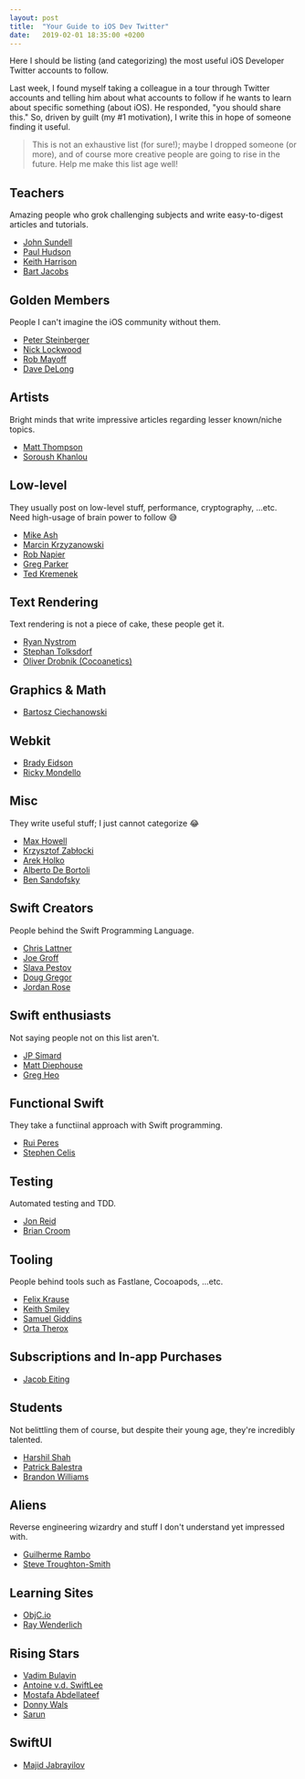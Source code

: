 ```yaml
---
layout: post
title:  "Your Guide to iOS Dev Twitter"
date:   2019-02-01 18:35:00 +0200
---
```


Here I should be listing (and categorizing) the most useful iOS Developer Twitter accounts to follow.

Last week, I found myself taking a colleague in a tour through Twitter accounts and telling him about what accounts to follow if he wants to learn about specific something (about iOS). He responded, "you should share this." So, driven by guilt (my \#1 motivation), I write this in hope of someone finding it useful.

>This is not an exhaustive list (for sure!); maybe I dropped someone (or more), and of course more creative people are going to rise in the future. Help me make this list age well!

## Teachers
Amazing people who grok challenging subjects and write easy-to-digest articles and tutorials.

- [John Sundell](https://twitter.com/johnsundell)
- [Paul Hudson](https://twitter.com/twostraws)
- [Keith Harrison](https://twitter.com/kharrison)
- [Bart Jacobs](https://twitter.com/_bartjacobs)

## Golden Members
People I can't imagine the iOS community without them.
- [Peter Steinberger](https://twitter.com/steipete)
- [Nick Lockwood](https://twitter.com/nicklockwood)
- [Rob Mayoff](https://twitter.com/rmayoff)
- [Dave DeLong](https://twitter.com/davedelong)

## Artists
Bright minds that write impressive articles regarding lesser known/niche topics.

- [Matt Thompson](https://twitter.com/mattt)
- [Soroush Khanlou](https://twitter.com/khanlou)

## Low-level
They usually post on low-level stuff, performance, cryptography, ...etc. Need high-usage of brain power to follow 😅

- [Mike Ash](https://twitter.com/mikeash)
- [Marcin Krzyzanowski](https://twitter.com/krzyzanowskim)
- [Rob Napier](https://twitter.com/cocoaphony)
- [Greg Parker](https://twitter.com/gparker)
- [Ted Kremenek](https://twitter.com/tkremenek)

## Text Rendering
Text rendering is not a piece of cake, these people get it.
- [Ryan Nystrom](https://twitter.com/_ryannystrom)
- [Stephan Tolksdorf](https://twitter.com/s_tolksdorf)
- [Oliver Drobnik (Cocoanetics)](https://twitter.com/Cocoanetics)

## Graphics & Math
- [Bartosz Ciechanowski](https://twitter.com/bciechanowski)

## Webkit
- [Brady Eidson](https://twitter.com/bradeeoh)
- [Ricky Mondello](https://twitter.com/rmondello)

## Misc
They write useful stuff; I just cannot categorize 😂
- [Max Howell](https://twitter.com/mxcl)
- [Krzysztof Zabłocki](https://twitter.com/merowing_)
- [Arek Holko](https://twitter.com/arekholko)
- [Alberto De Bortoli](https://twitter.com/albertodebo)
- [Ben Sandofsky](https://twitter.com/sandofsky)

## Swift Creators
People behind the Swift Programming Language.

- [Chris Lattner](https://twitter.com/clattner_llvm)
- [Joe Groff](https://twitter.com/jckarter)
- [Slava Pestov](https://twitter.com/slava_pestov)
- [Doug Gregor](https://twitter.com/dgregor79)
- [Jordan Rose](https://twitter.com/UINT_MIN)

## Swift enthusiasts
Not saying people not on this list aren't.

- [JP Simard](https://twitter.com/simjp)
- [Matt Diephouse](https://twitter.com/mdiep)
- [Greg Heo](https://twitter.com/gregheo)

## Functional Swift
They take a functiinal approach with Swift programming.
- [Rui Peres](https://twitter.com/peres)
- [Stephen Celis](https://twitter.com/stephencelis)


## Testing
Automated testing and TDD.
- [Jon Reid](https://twitter.com/qcoding)
- [Brian Croom](https://twitter.com/aikoniv)

## Tooling
People behind tools such as Fastlane, Cocoapods, ...etc.
- [Felix Krause](https://twitter.com/KrauseFx)
- [Keith Smiley](https://twitter.com/SmileyKeith)
- [Samuel Giddins](https://twitter.com/segiddins)
- [Orta Therox](https://twitter.com/orta)

## Subscriptions and In-app Purchases
- [Jacob Eiting](https://twitter.com/jeiting)

## Students
Not belittling them of course, but despite their young age, they're incredibly talented.

- [Harshil Shah](https://twitter.com/HarshilShah1910)
- [Patrick Balestra](https://twitter.com/BalestraPatrick)
- [Brandon Williams](https://twitter.com/mbrandonw)

## Aliens
Reverse engineering wizardry and stuff I don't understand yet impressed with.

- [Guilherme Rambo](https://twitter.com/_inside)
- [Steve Troughton-Smith](https://twitter.com/stroughtonsmith)

## Learning Sites
- [ObjC.io](https://twitter.com/objcio)
- [Ray Wenderlich](https://twitter.com/rwenderlich)

## Rising Stars
- [Vadim Bulavin](https://twitter.com/V8tr)
- [Antoine v.d. SwiftLee](https://twitter.com/twannl)
- [Mostafa Abdellateef](https://twitter.com/mmabdellateef)
- [Donny Wals](https://twitter.com/DonnyWals)
- [Sarun](https://twitter.com/sarunw)

## SwiftUI
- [Majid Jabrayilov](https://twitter.com/mecid)